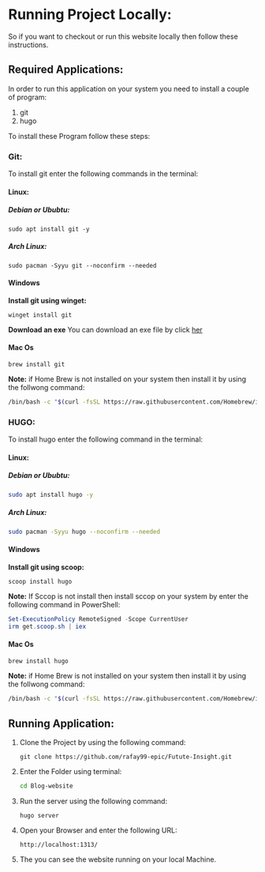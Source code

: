 
# Running Project Locally:
So if you want to checkout or run this website locally then follow these instructions.

## Required Applications:
In order to run this application on your system you need to install a couple of program:
1. git 
2. hugo

To install these Program follow these steps:
### Git:
To install git enter the following commands in the terminal:
#### Linux:
##### Debian or Ububtu:
```
sudo apt install git -y
```
##### Arch Linux:
```
sudo pacman -Syyu git --noconfirm --needed
```

#### Windows
**Install git using winget:**
```
winget install git
```
**Download an exe**
You can download an exe file by click [her](https://git-scm.com/downloads)

#### Mac Os 
```
brew install git
```
**Note:**
if Home Brew is not installed on your system then install it by using the follwong command:
``` bash
/bin/bash -c "$(curl -fsSL https://raw.githubusercontent.com/Homebrew/install/HEAD/install.sh)"
```
### HUGO:
To install hugo enter the following command in the terminal:

#### Linux:
##### Debian or Ububtu:
``` bash
sudo apt install hugo -y
```
##### Arch Linux:
``` bash
sudo pacman -Syyu hugo --noconfirm --needed
```

#### Windows
**Install git using scoop:**
```
scoop install hugo
```
**Note:** 
If Sccop is not install then  install sccop on your system by enter the following command in PowerShell:

``` PowerShell
Set-ExecutionPolicy RemoteSigned -Scope CurrentUser
irm get.scoop.sh | iex
```

#### Mac Os 
``` bash
brew install hugo
```
**Note:**
if Home Brew is not installed on your system then install it by using the follwong command:
``` bash
/bin/bash -c "$(curl -fsSL https://raw.githubusercontent.com/Homebrew/install/HEAD/install.sh)"
```

## Running Application:
1. Clone the Project by using the following command:
	``` git
	git clone https://github.com/rafay99-epic/Futute-Insight.git
	```
2. Enter the Folder using terminal:
	``` bash
	cd Blog-website
	```
3. Run the server using the following command:
	``` 
	hugo server
	```
4. Open your Browser and enter the following URL:
	```
	http://localhost:1313/
	```
5.  The you can see the website running on your local Machine. 
